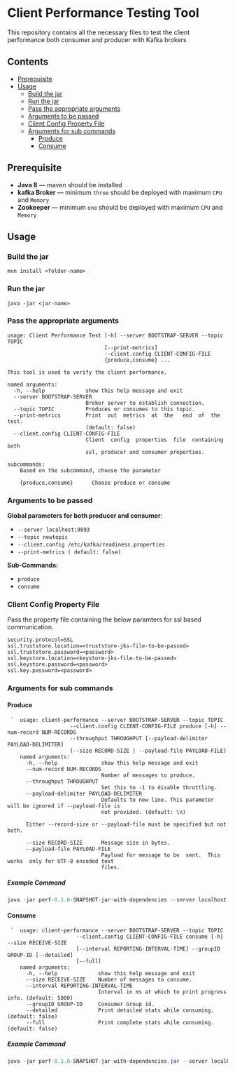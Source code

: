 Client Performance Testing Tool
=================
This repository contains all the necessary files to test the client performance both consumer and producer with Kafka brokers

## Contents
- [Prerequisite](#prerequisite)
- [Usage](#usage)
    - [Build the jar](#build-the-jar)
    - [Run the jar](#run-the-jar)
    - [Pass the appropriate arguments](#pass-the-appropriate-arguments)
    - [Arguments to be passed](#arguments-to-be-passed)
    - [Client Config Property File](#client-config-property-file)
    - [Arguments for sub commands](#arguments-for-sub-commands)
        - [Produce](#produce)
        - [Consume](#consume)

## Prerequisite
* **Java 8** — maven should be installed
* **kafka Broker** — minimum `three` should be deployed with maximum `CPU` and `Memory`
* **Zookeeper** — minimum `one` should be deployed with maximum `CPU` and `Memory`

## Usage
### Build the jar
`mvn install <folder-name>`

### Run the jar
`java -jar <jar-name>`

### Pass the appropriate arguments  
    usage: Client Performance Test [-h] --server BOOTSTRAP-SERVER --topic TOPIC
                                   [--print-metrics]
                                   --client.config CLIENT-CONFIG-FILE
                                   {produce,consume} ...

    This tool is used to verify the client performance.

    named arguments:
      -h, --help             show this help message and exit
      --server BOOTSTRAP-SERVER
                             Broker server to establish connection.
      --topic TOPIC          Produces or consumes to this topic.
      --print-metrics        Print  out  metrics  at  the   end  of  the  test.
                             (default: false)
      --client.config CLIENT-CONFIG-FILE
                             Client  config  properties  file  containing  both
                             ssl, producer and consumer properties.

    subcommands:
        Based on the subcommand, choose the parameter

        {produce,consume}      Choose produce or consume
  
### Arguments to be passed
**Global parameters for both producer and consumer**:
  * `--server localhost:9093`
  * `--topic newtopic `
  * `--client.config /etc/kafka/readiness.properties`
  * `--print-metrics ( default: false)`
        
**Sub-Commands:**
  * `produce`
  * `consume`

### Client Config Property File
Pass the property file containing the below paramters for ssl based communication.

```
security.protocol=SSL
ssl.truststore.location=<truststore-jks-file-to-be-passed>
ssl.truststore.password=<password>
ssl.keystore.location=<keystore-jks-file-to-be-passed>
ssl.keystore.password=<password>
ssl.key.password=<password>
```
### Arguments for sub commands     
#### Produce
     `  usage: client-performance --server BOOTSTRAP-SERVER --topic TOPIC
                        --client.config CLIENT-CONFIG-FILE produce [-h] --num-record NUM-RECORDS
                        --throughput THROUGHPUT [--payload-delimiter PAYLOAD-DELIMITER]
                        (--size RECORD-SIZE | --payload-file PAYLOAD-FILE)
        named arguments:
          -h, --help              show this help message and exit
          --num-record NUM-RECORDS
                                  Number of messages to produce.
          --throughput THROUGHPUT
                                  Set this to -1 to disable throttling.
          --payload-delimiter PAYLOAD-DELIMITER
                                  Defaults to new line. This parameter  will be ignored if --payload-file is
                                  not provided. (default: \n)

          Either --record-size or --payload-file must be specified but not both.

          --size RECORD-SIZE      Message size in bytes.
          --payload-file PAYLOAD-FILE
                                  Payload for message to be  sent.  This  works  only for UTF-8 encoded text
                                  files. 
                                  
##### Example Command
```java
java -jar perf-0.1.0-SNAPSHOT-jar-with-dependencies --server localhost:9093 --topic newtopic --client.config /etc/kafka/readiness.properties produce --throughput 10 --num-record 1000 --size 10
```
         
#### Consume
     `  usage: client-performance --server BOOTSTRAP-SERVER --topic TOPIC
                          --client.config CLIENT-CONFIG-FILE consume [-h] --size RECEIVE-SIZE
                          [--interval REPORTING-INTERVAL-TIME] --groupID GROUP-ID [--detailed]
                          [--full]
        named arguments:
          -h, --help             show this help message and exit
          --size RECEIVE-SIZE    Number of messages to consume.
          --interval REPORTING-INTERVAL-TIME
                                 Interval in ms at which to print progress info. (default: 5000)
          --groupID GROUP-ID     Consumer Group id.
          --detailed             Print detailed stats while consuming. (default: false)
          --full                 Print complete stats while consuming. (default: false)
          
##### Example Command
```java
java -jar perf-0.1.0-SNAPSHOT-jar-with-dependencies.jar --server localhost:9093 --topic newtopic --client.config /etc/kafka/readiness.properties consume --size 1000 --groupID test
``` 

